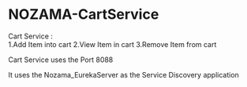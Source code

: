 # NOZAMA-CartService

Cart Service :  
1.Add Item into cart
2.View Item in cart
3.Remove Item from cart

Cart Service uses the Port 8088

It uses the Nozama_EurekaServer as the Service Discovery application